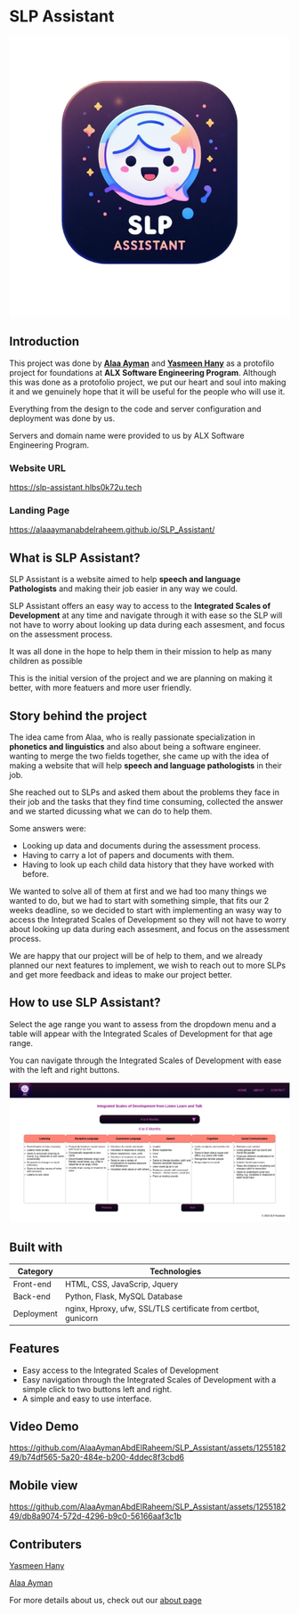 # SLP Assistant

![SLP Assistant Logo](https://github.com/AlaaAymanAbdElRaheem/SLP_Assistant/blob/main/design/static/img/logo.png)

## Introduction

This project was done by **[Alaa Ayman](https://github.com/AlaaAymanAbdElRaheem)** and **[Yasmeen Hany](https://github.com/Eileanora)** as a protofilo project for foundations at **ALX Software Engineering Program**.
Although this was done as a protofolio project, we put our heart and soul into making it and we genuinely hope that it will be useful for the people who will use it.

Everything from the design to the code and server configuration and deployment was done by us.

Servers and domain name were provided to us by ALX Software Engineering Program.

### Website URL

<https://slp-assistant.hlbs0k72u.tech>

### Landing Page

<https://alaaaymanabdelraheem.github.io/SLP_Assistant/>

## What is SLP Assistant?

SLP Assistant is a website aimed to help **speech and language Pathologists** and making their job easier in any way we could.

SLP Assistant offers an easy way to access to the **Integrated Scales of Development** at any time and navigate through it with ease so the SLP will not have to worry about looking up data during each assesment, and focus on the assessment process.

It was all done in the hope to help them in their mission to help as many children as possible

This is the initial version of the project and we are planning on making it better, with more featuers and more user friendly.

## Story behind the project

The idea came from Alaa, who is really passionate specialization in **phonetics and linguistics** and also about being a software engineer. wanting to merge the two fields together, she came up with the idea of making a website that will help **speech and language pathologists** in their job.

She reached out to SLPs and asked them about the problems they face in their job and the tasks that they find time consuming, collected the answer and we started dicussing what we can do to help them.

Some answers were:

* Looking up data and documents during the assessment process.
* Having to carry a lot of papers and documents with them.
* Having to look up each child data history that they have worked with before.

We wanted to solve all of them at first and we had too many things we wanted to do, but we had to start with something simple, that fits our 2 weeks deadline, so we decided to start with implementing an wasy way to access the Integrated Scales of Development so they will not have to worry about looking up data during each assesment, and focus on the assessment process.

We are happy that our project will be of help to them, and we already planned our next features to implement, we wish to reach out to more SLPs and get more feedback and ideas to make our project better.

## How to use SLP Assistant?

Select the age range you want to assess from the dropdown menu and a table will appear with the Integrated Scales of Development for that age range.

You can navigate through the Integrated Scales of Development with ease with the left and right buttons.

<!-- Website image -->
<img src="https://github.com/AlaaAymanAbdElRaheem/SLP_Assistant/blob/main/design/static/img/website_image.png" alt="Website image" width="700"/>

## Built with

| Category   | Technologies                                                   |
| ---------- | -------------------------------------------------------------- |
| Front-end  | HTML, CSS, JavaScrip, Jquery                                   |
| Back-end   | Python, Flask, MySQL Database                                  |
| Deployment | nginx, Hproxy, ufw, SSL/TLS certificate from certbot, gunicorn |

## Features

* Easy access to the Integrated Scales of Development
* Easy navigation through the Integrated Scales of Development with a simple click to two buttons left and right.
* A simple and easy to use interface.

## Video Demo
https://github.com/AlaaAymanAbdElRaheem/SLP_Assistant/assets/125518249/b74df565-5a20-484e-b200-4ddec8f3cbd6

## Mobile view
https://github.com/AlaaAymanAbdElRaheem/SLP_Assistant/assets/125518249/db8a9074-572d-4296-b9c0-56166aaf3c1b

## Contributers

[Yasmeen Hany](https://github.com/Eileanora)

[Alaa Ayman](https://github.com/AlaaAymanAbdElRaheem)

For more details about us, check out our [about page](https://slp-assistant.hlbs0k72u.tech/contact)
